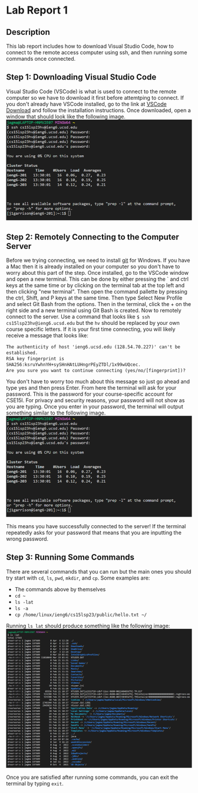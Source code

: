 # Lab Report 1
## Description
This lab report includes how to download Visual Studio Code, how to connect to the remote access computer using ssh, and then running some commands once connected.

## Step 1: Downloading Visual Studio Code
Visual Studio Code (VSCode) is what is used to connect to the remote computer so we have to download it first before attemtping to connect. If you don't already have VSCode installed, go to the link at [VSCode Download](https://code.visualstudio.com/) and follow the installation instructions. Once downloaded, open a window that should look like the following image. 
![Tester](lab1SS.png)

## Step 2: Remotely Connecting to the Computer Server
Before we trying connecting, we need to install [git](https://gitforwindows.org/) for Windows. If you have a Mac then it is already installed on your computer so you don't have to worry about this part of the step. Once installed, go to the VSCode window and open a new terminal. This can be done by either pressing the \` and ctrl keys at the same time or by clicking on the terminal tab at the top left and then clicking "new terminal". Then open the command pallette by pressing the ctrl, Shift, and P keys at the same time. Then type Select New Profile and select Git Bash from the options. Then in the terminal, click the + on the right side and a new terminal using Git Bash is created. 
Now to remotely connect to the server. Use a command that looks like `$ ssh cs15lsp23hv@ieng6.ucsd.edu` but the `hv` should be replaced by your own course specific letters. If it is your first time connecting, you will likely receive a message that looks like:
```
The authenticity of host 'ieng6.ucsd.edu (128.54.70.227)' can't be established.
RSA key fingerprint is SHA256:ksruYwhnYH+sySHnHAtLUHngrPEyZTDl/1x99wUQcec.
Are you sure you want to continue connecting (yes/no/[fingerprint])?
```
You don't have to worry too much about this message so just go ahead and type yes and then press Enter. From here the terminal will ask for your password. This is the password for your course-specific account for CSE15l. For privacy and security reasons, your password will not show as you are typing. Once you enter in your password, the terminal will output something similar to the following image.
![week 1 lab sc2.png](https://github.com/jimgarr/cse15l-lab-reports/blob/main/week%201%20lab%20sc2.png)

This means you have successfully connected to the server! If the terminal repeatedly asks for your password that means that you are inputting the wrong password. 

## Step 3: Running Some Commands
There are several commands that you can run but the main ones you should try start with `cd`, `ls`, `pwd`, `mkdir`, and `cp`. 
Some examples are: 
* The commands above by themselves
* `cd ~`
* `ls -lat`
* `ls -a`
* `cp /home/linux/ieng6/cs15lsp23/public/hello.txt ~/`

Running `ls lat` should produce something like the following image: 
![week 1 lab sc3.png](https://github.com/jimgarr/cse15l-lab-reports/blob/main/week%201%20lab%20sc3.png)

Once you are satisfied after running some commands, you can exit the terminal by typing `exit`. 

